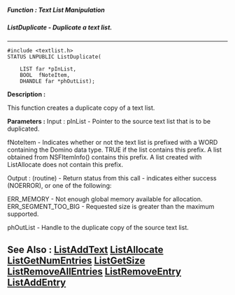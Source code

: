##### Function : Text List Manipulation
##### ListDuplicate - Duplicate a text list.
---
```
#include <textlist.h>
STATUS LNPUBLIC ListDuplicate(

	LIST far *pInList,
	BOOL  fNoteItem,
	DHANDLE far *phOutList);
```
**Description :**

This function creates a duplicate copy of a text list.

**Parameters :**
Input :
pInList  -  Pointer to the source text list that is to be duplicated.

fNoteItem  -  Indicates whether or not the text list is prefixed with a WORD containing the Domino data type.  TRUE if the list contains this prefix.  A list obtained from NSFItemInfo() contains this prefix.  A list created with ListAllocate does not contain this prefix.

Output :
(routine)  -  Return status from this call - indicates either success (NOERROR), or one of the following:

ERR_MEMORY - Not enough global memory available for allocation.
ERR_SEGMENT_TOO_BIG - Requested size is greater than the maximum supported.


phOutList  -  Handle to the duplicate copy of the source text list.


**See Also :**
[ListAddText](/reference/Func/ListAddText)
[ListAllocate](/reference/Func/ListAllocate)
[ListGetNumEntries](/reference/Func/ListGetNumEntries)
[ListGetSize](/reference/Func/ListGetSize)
[ListRemoveAllEntries](/reference/Func/ListRemoveAllEntries)
[ListRemoveEntry](/reference/Func/ListRemoveEntry)
[ListAddEntry](/reference/Func/ListAddEntry)
---
